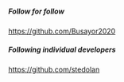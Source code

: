 ##### Follow for follow

https://github.com/Busayor2020

##### Following individual developers

https://github.com/stedolan

